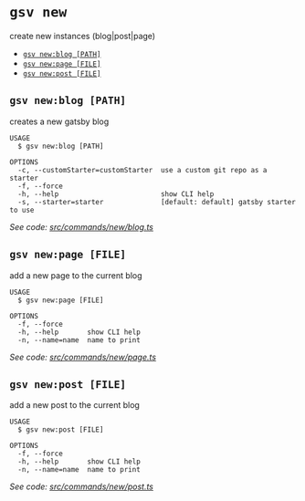 `gsv new`
=========

create new instances (blog|post|page)

* [`gsv new:blog [PATH]`](#gsv-newblog-path)
* [`gsv new:page [FILE]`](#gsv-newpage-file)
* [`gsv new:post [FILE]`](#gsv-newpost-file)

## `gsv new:blog [PATH]`

creates a new gatsby blog

```
USAGE
  $ gsv new:blog [PATH]

OPTIONS
  -c, --customStarter=customStarter  use a custom git repo as a starter
  -f, --force
  -h, --help                         show CLI help
  -s, --starter=starter              [default: default] gatsby starter to use
```

_See code: [src/commands/new/blog.ts](https://github.com/syntra/gsv/blob/v0.0.1/src/commands/new/blog.ts)_

## `gsv new:page [FILE]`

add a new page to the current blog

```
USAGE
  $ gsv new:page [FILE]

OPTIONS
  -f, --force
  -h, --help       show CLI help
  -n, --name=name  name to print
```

_See code: [src/commands/new/page.ts](https://github.com/syntra/gsv/blob/v0.0.1/src/commands/new/page.ts)_

## `gsv new:post [FILE]`

add a new post to the current blog

```
USAGE
  $ gsv new:post [FILE]

OPTIONS
  -f, --force
  -h, --help       show CLI help
  -n, --name=name  name to print
```

_See code: [src/commands/new/post.ts](https://github.com/syntra/gsv/blob/v0.0.1/src/commands/new/post.ts)_
